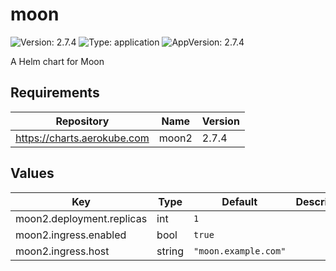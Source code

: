 # moon

![Version: 2.7.4](https://img.shields.io/badge/Version-2.7.4-informational?style=flat-square) ![Type: application](https://img.shields.io/badge/Type-application-informational?style=flat-square) ![AppVersion: 2.7.4](https://img.shields.io/badge/AppVersion-2.7.4-informational?style=flat-square)

A Helm chart for Moon

## Requirements

| Repository | Name | Version |
|------------|------|---------|
| https://charts.aerokube.com | moon2 | 2.7.4 |

## Values

| Key | Type | Default | Description |
|-----|------|---------|-------------|
| moon2.deployment.replicas | int | `1` |  |
| moon2.ingress.enabled | bool | `true` |  |
| moon2.ingress.host | string | `"moon.example.com"` |  |

